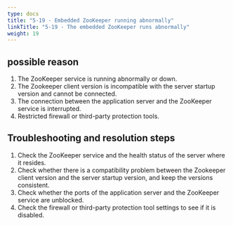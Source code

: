 ```yaml
---
type: docs
title: "5-19 - Embedded ZooKeeper running abnormally"
linkTitle: "5-19 - The embedded ZooKeeper runs abnormally"
weight: 19
---
```


## possible reason

1. The ZooKeeper service is running abnormally or down.
2. The Zookeeper client version is incompatible with the server startup version and cannot be connected.
3. The connection between the application server and the ZooKeeper service is interrupted.
4. Restricted firewall or third-party protection tools.

## Troubleshooting and resolution steps

1. Check the ZooKeeper service and the health status of the server where it resides.
2. Check whether there is a compatibility problem between the Zookeeper client version and the server startup version, and keep the versions consistent.
3. Check whether the ports of the application server and the ZooKeeper service are unblocked.
4. Check the firewall or third-party protection tool settings to see if it is disabled.

<p style="margin-top: 3rem;"> </p>